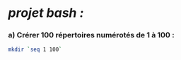 # *projet bash :*

### a) Crérer 100 répertoires numérotés de 1 à 100 :

```sh
mkdir `seq 1 100`
```
